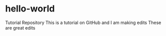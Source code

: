 # hello-world
Tutorial Repository
This is a tutorial on GitHub and I am making edits
These are great edits
